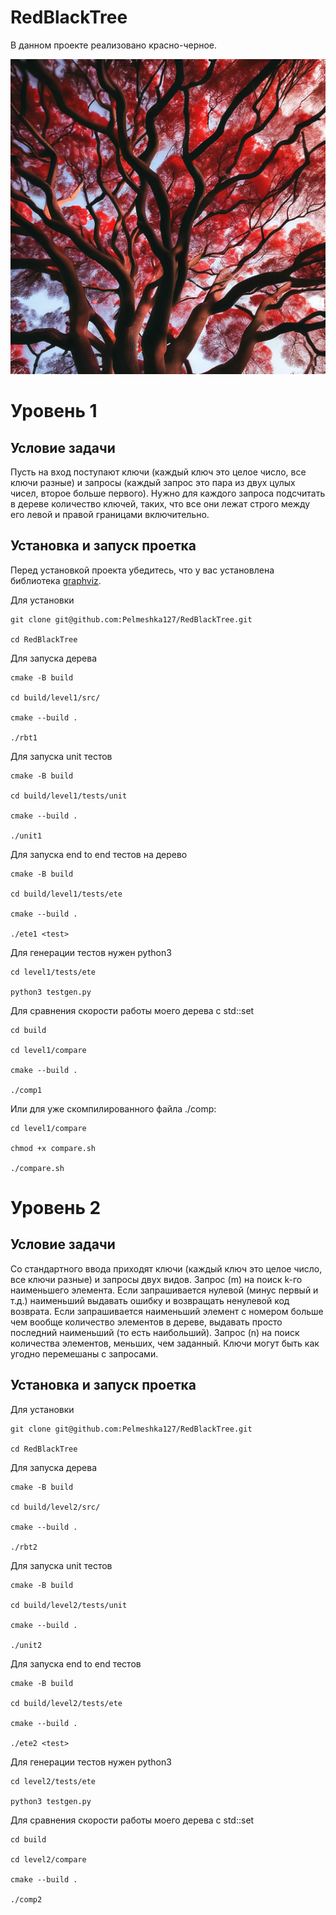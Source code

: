 # RedBlackTree
В данном проекте реализовано красно-черное.

![image](Images/rbt.jpeg)

# Уровень 1

## Условие задачи
Пусть на вход поступают ключи (каждый ключ это целое число, все ключи разные) и запросы (каждый запрос это пара из двух цулых чисел, второе больше первого). Нужно для каждого запроса подсчитать в дереве количество ключей, таких, что все они лежат строго между его левой и правой границами включительно.

## Установка и запуск проетка
Перед установкой проекта убедитесь, что у вас установлена библиотека [graphviz](https://graphviz.org).

Для установки
```
git clone git@github.com:Pelmeshka127/RedBlackTree.git

cd RedBlackTree
```

Для запуска дерева
```
cmake -B build

cd build/level1/src/

cmake --build .

./rbt1
```

Для запуска unit тестов
```
cmake -B build

cd build/level1/tests/unit

cmake --build .

./unit1
```

Для запуска end to end тестов на дерево
```
cmake -B build

cd build/level1/tests/ete

cmake --build .

./ete1 <test>
```

Для генерации тестов нужен python3
```
cd level1/tests/ete

python3 testgen.py
```

Для сравнения скорости работы моего дерева с std::set
```
cd build

cd level1/compare

cmake --build .

./comp1
```

Или для уже скомпилированного файла ./comp:
```
cd level1/compare

chmod +x compare.sh

./compare.sh
```

# Уровень 2

## Условие задачи
Со стандартного ввода приходят ключи (каждый ключ это целое число, все ключи разные) и запросы двух видов.
Запрос (m) на поиск k-го наименьшего элемента. Если запрашивается нулевой (минус первый и т.д.) наименьший выдавать ошибку и возвращать ненулевой код возврата. Если запрашивается наименьший элемент с номером больше чем вообще количество элементов в дереве, выдавать просто последний наименьший (то есть наибольший). Запрос (n) на поиск количества элементов, меньших, чем заданный. Ключи могут быть как угодно перемешаны с запросами.

## Установка и запуск проетка

Для установки
```
git clone git@github.com:Pelmeshka127/RedBlackTree.git

cd RedBlackTree
```

Для запуска дерева
```
cmake -B build

cd build/level2/src/

cmake --build .

./rbt2
```

Для запуска unit тестов
```
cmake -B build

cd build/level2/tests/unit

cmake --build .

./unit2
```

Для запуска end to end тестов
```
cmake -B build

cd build/level2/tests/ete

cmake --build .

./ete2 <test> 
```

Для генерации тестов нужен python3
```
cd level2/tests/ete

python3 testgen.py
```

Для сравнения скорости работы моего дерева с std::set
```
cd build

cd level2/compare

cmake --build .

./comp2
```
